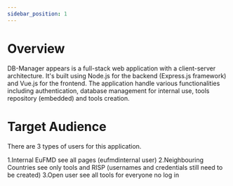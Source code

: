 ```yaml
---
sidebar_position: 1
---
```


# Overview

DB-Manager appears is a full-stack web application with a client-server architecture. It's built using Node.js for the backend (Express.js framework) and Vue.js for the frontend. The application handle various functionalities including authentication, database management for internal use, tools repository (embedded) and tools creation. 

# Target Audience


There are 3 types of users for this application.

1.Internal EuFMD see all pages (eufmdinternal user)
2.Neighbouring Countries see only tools and RISP (usernames and credentials still need to be created)
3.Open user see all tools for everyone no log in
